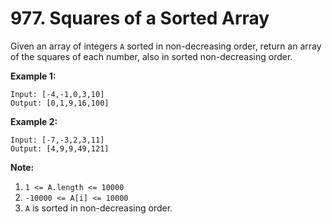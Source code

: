 # 977. Squares of a Sorted Array

Given an array of integers `A` sorted in non-decreasing order, return an array
of the squares of each number, also in sorted non-decreasing order.

__Example 1:__

```
Input: [-4,-1,0,3,10]
Output: [0,1,9,16,100]
```

__Example 2:__

```
Input: [-7,-3,2,3,11]
Output: [4,9,9,49,121]
```
 
__Note:__

1. `1 <= A.length <= 10000`
2. `-10000 <= A[i] <= 10000`
3. `A` is sorted in non-decreasing order.
